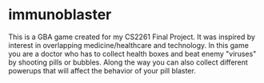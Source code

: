 # immunoblaster
This is a GBA game created for my CS2261 Final Project. It was inspired by interest in overlapping medicine/healthcare and technology. In this game you are a doctor who has to collect health boxes 
and beat enemy "viruses" by shooting pills or bubbles. Along the way you can also collect different powerups that will affect the 
behavior of your pill blaster. 
